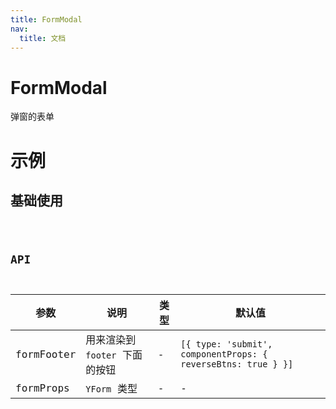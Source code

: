 ```yaml
---
title: FormModal
nav:
  title: 文档
---
```


# FormModal

弹窗的表单

# 示例

## 基础使用

<code src="./demo/modal_base.tsx" />

## API

| 参数 | 说明 | 类型 | 默认值 |
| --- | --- | --- | --- |
| formFooter | 用来渲染到 `footer` 下面的按钮 | - | `[{ type: 'submit', componentProps: { reverseBtns: true } }]` |
| formProps | `YForm` 类型 | - | - |
